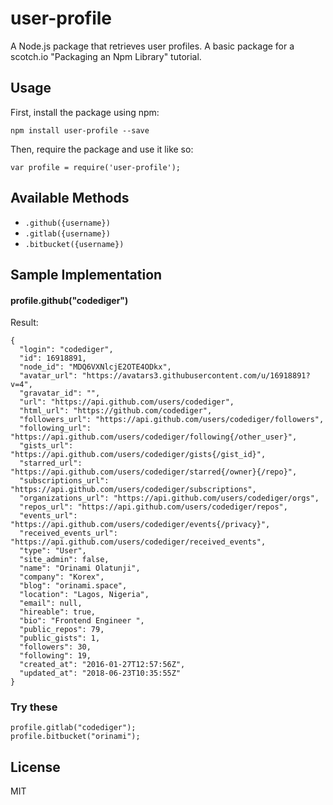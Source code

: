 # user-profile

A Node.js package that retrieves user profiles. A basic package for a scotch.io "Packaging an Npm Library" tutorial.

## Usage

First, install the package using npm:

    npm install user-profile --save

Then, require the package and use it like so:

    var profile = require('user-profile');

## Available Methods

- `.github({username})`
- `.gitlab({username})`
- `.bitbucket({username})`

## Sample Implementation

#### profile.github("codediger")

Result:

    {
      "login": "codediger",
      "id": 16918891,
      "node_id": "MDQ6VXNlcjE2OTE4ODkx",
      "avatar_url": "https://avatars3.githubusercontent.com/u/16918891?v=4",
      "gravatar_id": "",
      "url": "https://api.github.com/users/codediger",
      "html_url": "https://github.com/codediger",
      "followers_url": "https://api.github.com/users/codediger/followers",
      "following_url": "https://api.github.com/users/codediger/following{/other_user}",
      "gists_url": "https://api.github.com/users/codediger/gists{/gist_id}",
      "starred_url": "https://api.github.com/users/codediger/starred{/owner}{/repo}",
      "subscriptions_url": "https://api.github.com/users/codediger/subscriptions",
      "organizations_url": "https://api.github.com/users/codediger/orgs",
      "repos_url": "https://api.github.com/users/codediger/repos",
      "events_url": "https://api.github.com/users/codediger/events{/privacy}",
      "received_events_url": "https://api.github.com/users/codediger/received_events",
      "type": "User",
      "site_admin": false,
      "name": "Orinami Olatunji",
      "company": "Korex",
      "blog": "orinami.space",
      "location": "Lagos, Nigeria",
      "email": null,
      "hireable": true,
      "bio": "Frontend Engineer ",
      "public_repos": 79,
      "public_gists": 1,
      "followers": 30,
      "following": 19,
      "created_at": "2016-01-27T12:57:56Z",
      "updated_at": "2018-06-23T10:35:55Z"
    }

### Try these

    profile.gitlab("codediger");
    profile.bitbucket("orinami");

## License

MIT
